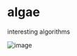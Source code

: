 # algae
interesting algorithms

![image](https://github.com/dm20/algae/assets/16715394/ed5c6590-7e86-4580-aebe-93605fa7b607)

